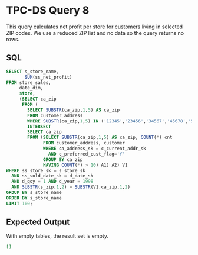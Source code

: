 # TPC-DS Query 8

This query calculates net profit per store for customers living in selected ZIP codes. We use a reduced ZIP list and no data so the query returns no rows.

## SQL
```sql
SELECT s_store_name,
       SUM(ss_net_profit)
FROM store_sales,
     date_dim,
     store,
     (SELECT ca_zip
      FROM (
        SELECT SUBSTR(ca_zip,1,5) AS ca_zip
        FROM customer_address
        WHERE SUBSTR(ca_zip,1,5) IN ('12345','23456','34567','45678','56789')
        INTERSECT
        SELECT ca_zip
        FROM (SELECT SUBSTR(ca_zip,1,5) AS ca_zip, COUNT(*) cnt
              FROM customer_address, customer
              WHERE ca_address_sk = c_current_addr_sk
                AND c_preferred_cust_flag='Y'
              GROUP BY ca_zip
              HAVING COUNT(*) > 10) A1) A2) V1
WHERE ss_store_sk = s_store_sk
  AND ss_sold_date_sk = d_date_sk
  AND d_qoy = 1 AND d_year = 1998
  AND SUBSTR(s_zip,1,2) = SUBSTR(V1.ca_zip,1,2)
GROUP BY s_store_name
ORDER BY s_store_name
LIMIT 100;
```

## Expected Output
With empty tables, the result set is empty.
```json
[]
```
